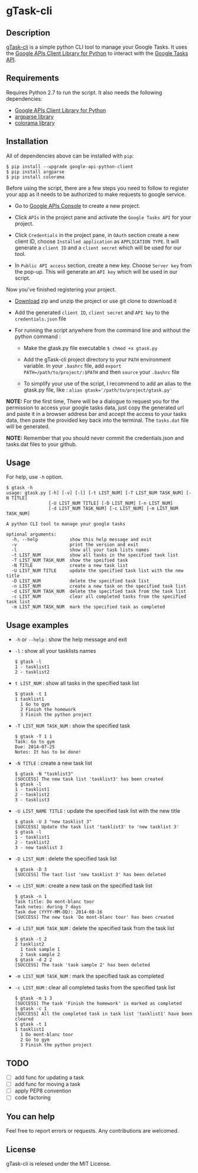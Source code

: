 # gTask-cli

## Description

[gTask-cli](https://github.com/yankuangshi/gTask-cli) is a simple python CLI tool to manage your Google Tasks. It uses the [Google APIs Client Library for Python](https://developers.google.com/api-client-library/python/) to interact with the [Google Tasks API](https://developers.google.com/google-apps/tasks/).

## Requirements

Requires Python 2.7 to run the script. It also needs the following dependencies:

* [Google APIs Client Library for Python](https://developers.google.com/api-client-library/python/)
* [argparse library](https://pypi.python.org/pypi/argparse)
* [colorama library](https://pypi.python.org/pypi/colorama)

## Installation

All of dependencies above can be installed with `pip`:

```
$ pip install --upgrade google-api-python-client
$ pip install argparse
$ pip install colorama
```
Before using the script, there are a few steps you need to follow to register your app as it needs to be authorized to make requests to google service.

*  Go to [Google APIs Console](https://console.developers.google.com) to create a new project.

*  Click `APIs` in the project pane and activate the `Google Tasks API` for your project. 

*  Click `Credentials` in the project pane, in `OAuth` section create a new client ID, choose `Installed application` as `APPLICATION TYPE`. It will generate a `client ID` and a `client secret` which will be used for our tool.

*  In `Public API access` section, create a new key. Choose `Server key` from the pop-up. This will generate an `API key` which will be used in our script.

Now you've finished registering your project.

* [Download](https://github.com/yankuangshi/gTask-cli/archive/master.zip) zip and unzip the project or use git clone to download it 

* Add the generated `client ID`, `client secret` and `API key` to the `credentials.json` file

* For running the script anywhere from the command line and without the python command :

  * Make the gtask.py file executable `$ chmod +x gtask.py`
  
  * Add the gTask-cli project directory to your `PATH` environment variable. In your `.bashrc` file, add `export PATH=/path/to/project/:$PATH` and then `source` your `.bashrc` file
  
  * To simplify your use of the script, I recommend to add an alias to the gtask.py file, like : `alias gtask='/path/to/project/gtask.py'`
   
**NOTE:** For the first time, There will be a dialogue to request you for the permission to access your google tasks data, just copy the generated url and paste it in a browser address bar and accept the access to your tasks data, then paste the provided key back into the terminal. The `tasks.dat` file will be generated.

**NOTE:** Remember that you should never commit the credentials.json and tasks.dat files to your github.

## Usage

For help, use `-h` option.

```
$ gtask -h
usage: gtask.py [-h] [-v] [-l] [-t LIST_NUM] [-T LIST_NUM TASK_NUM] [-N TITLE]
                [-U LIST_NUM TITLE] [-D LIST_NUM] [-n LIST_NUM]
                [-d LIST_NUM TASK_NUM] [-c LIST_NUM] [-m LIST_NUM TASK_NUM]

A python CLI tool to manage your google tasks

optional arguments:
  -h, --help            show this help message and exit
  -v                    print the version and exit
  -l                    show all your task lists names
  -t LIST_NUM           show all tasks in the specified task list
  -T LIST_NUM TASK_NUM  show the speified task
  -N TITLE              create a new task list
  -U LIST_NUM TITLE     update the specified task list with the new title
  -D LIST_NUM           delete the specified task list
  -n LIST_NUM           create a new task on the specified task list
  -d LIST_NUM TASK_NUM  delete the specified task from the task list
  -c LIST_NUM           clear all completed tasks from the specified task list
  -m LIST_NUM TASK_NUM  mark the specified task as completed
```

## Usage examples
* `-h` or `--help` : show the help message and exit
* `-l` : show all your tasklists names
  
  ```
  $ gtask -l
  1 - tasklist1
  2 - tasklist2
  ```
* `t LIST_NUM` : show all tasks in the specified task list
  
  ```
  $ gtask -t 1
  1 tasklist1
    1 Go to gym
    2 Finish the homework
    3 Finish the python project
  ```
* `-T LIST_NUM TASK_NUM` : show the specified task
  
  ```
  $ gtask -T 1 1 
  Task: Go to gym
  Due: 2014-07-25
  Notes: It has to be done!
  ```
* `-N TITLE` : create a new task list

  ```
  $ gtask -N "tasklist3"
  [SUCCESS] The new task list 'tasklist3' has been created
  $ gtask -l
  1 - tasklist1
  2 - tasklist2
  3 - tasklist3
  ```
* `-U LIST_NAME TITLE` : update the specified task list with the new title

  ```
  $ gtask -U 3 "new tasklist 3"
  [SUCCESS] Update the task list 'tasklist3' to 'new tasklist 3'
  $ gtask -l
  1 - tasklist1
  2 - tasklist2
  3 - new tasklist 3
  ```
* `-D LIST_NUM` : delete the specified task list

  ```
  $ gtask -D 3
  [SUCCESS] The tast list 'new tasklist 3' has been deleted
  ```
* `-n LIST_NUM` : create a new task on the specified task list

  ```
  $ gtask -n 1
  Task title: Do mont-blanc toor
  Task notes: during 7 days
  Task due (YYYY-MM-DD): 2014-08-16
  [SUCCESS] The new task 'Do mont-blanc toor' has been created
  ```
* `-d LIST_NUM TASK_NUM` : delete the specified task from the task list

  ```
  $ gtask -t 2
  2 tasklist2
    1 task sample 1
    2 task sample 2
  $ gtask -d 2 2
  [SUCCESS] The task 'task sample 2' has been deleted
  ```
* `-m LIST_NUM TASK_NUM` : mark the specified task as completed
* `-c LIST_NUM` : clear all completed tasks from the specified task list

  ```
  $ gtask -m 1 3
  [SUCCESS] The task 'Finish the homework' is marked as completed
  $ gtask -c 1
  [SUCCESS] All the completed task in task list 'tasklist1' have been cleared
  $ gtask -t 1
  1 tasklist1
    1 Do mont-blanc toor
    2 Go to gym
    3 Finish the python project
  ```
  
## TODO
- [ ] add func for updating a task
- [ ] add func for moving a task
- [ ] apply PEP8 convention
- [ ] code factoring 

## You can help
Feel free to report errors or requests. Any contributions are welcomed. 

## License
gTask-cli is relesed under the MIT License.


  
